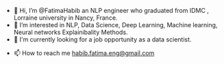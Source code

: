 - 👋 Hi, I’m @FatimaHabib an NLP engineer who graduated from  IDMC , Lorraine university in Nancy, France. 
- 👀 I’m interested in NLP, Data Science, Deep Learning, Machine learning,  Neural networks Explainibality Methods.
- 🌱 I'm currently looking for a job opportunity as a data scientist.
<!--- 💞️ I’m looking to collaborate on ...--->
- 📫 How to reach me habib.fatima.eng@gmail.com

<!---
FatimaHabib/FatimaHabib is a ✨ special ✨ repository because its `README.md` (this file) appears on your GitHub profile.
You can click the Preview link to take a look at your changes.
--->

